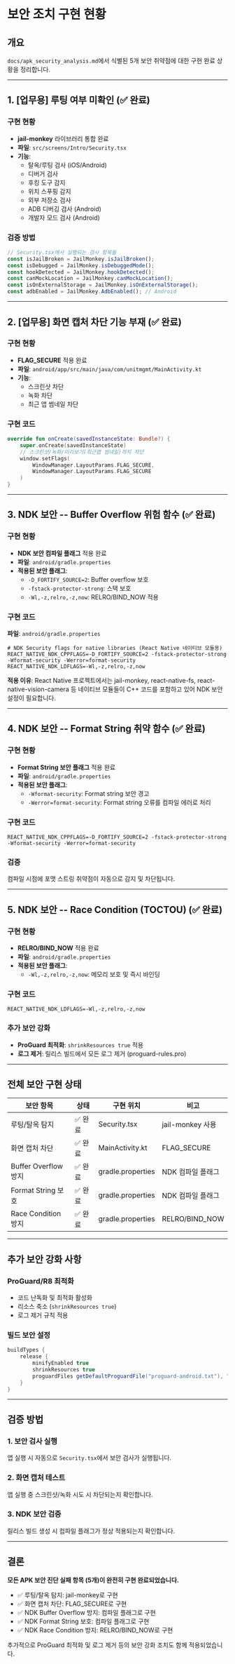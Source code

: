 # 보안 조치 구현 현황

## 개요
`docs/apk_security_analysis.md`에서 식별된 5개 보안 취약점에 대한 구현 완료 상황을 정리합니다.

---

## 1. [업무용] 루팅 여부 미확인 (✅ 완료)

### 구현 현황
- **jail-monkey** 라이브러리 통합 완료
- **파일**: `src/screens/Intro/Security.tsx`
- **기능**:
  - 탈옥/루팅 검사 (iOS/Android)
  - 디버거 검사
  - 후킹 도구 감지
  - 위치 스푸핑 감지
  - 외부 저장소 검사
  - ADB 디버깅 검사 (Android)
  - 개발자 모드 검사 (Android)

### 검증 방법
```javascript
// Security.tsx에서 실행되는 검사 항목들
const isJailBroken = JailMonkey.isJailBroken();
const isDebugged = JailMonkey.isDebuggedMode();
const hookDetected = JailMonkey.hookDetected();
const canMockLocation = JailMonkey.canMockLocation();
const isOnExternalStorage = JailMonkey.isOnExternalStorage();
const adbEnabled = JailMonkey.AdbEnabled(); // Android
```

---

## 2. [업무용] 화면 캡처 차단 기능 부재 (✅ 완료)

### 구현 현황
- **FLAG_SECURE** 적용 완료
- **파일**: `android/app/src/main/java/com/unitmgmt/MainActivity.kt`
- **기능**:
  - 스크린샷 차단
  - 녹화 차단
  - 최근 앱 썸네일 차단

### 구현 코드
```kotlin
override fun onCreate(savedInstanceState: Bundle?) {
    super.onCreate(savedInstanceState)
    // 스크린샷/녹화/미리보기(최근앱 썸네일)까지 차단
    window.setFlags(
        WindowManager.LayoutParams.FLAG_SECURE,
        WindowManager.LayoutParams.FLAG_SECURE
    )
}
```

---

## 3. NDK 보안 -- Buffer Overflow 위험 함수 (✅ 완료)

### 구현 현황
- **NDK 보안 컴파일 플래그** 적용 완료
- **파일**: `android/gradle.properties`
- **적용된 보안 플래그**:
  - `-D_FORTIFY_SOURCE=2`: Buffer overflow 보호
  - `-fstack-protector-strong`: 스택 보호
  - `-Wl,-z,relro,-z,now`: RELRO/BIND_NOW 적용

### 구현 코드
**파일**: `android/gradle.properties`
```properties
# NDK Security flags for native libraries (React Native 네이티브 모듈용)
REACT_NATIVE_NDK_CPPFLAGS=-D_FORTIFY_SOURCE=2 -fstack-protector-strong -Wformat-security -Werror=format-security
REACT_NATIVE_NDK_LDFLAGS=-Wl,-z,relro,-z,now
```

**적용 이유**: React Native 프로젝트에서는 jail-monkey, react-native-fs, react-native-vision-camera 등 네이티브 모듈들이 C++ 코드를 포함하고 있어 NDK 보안 설정이 필요합니다.

---

## 4. NDK 보안 -- Format String 취약 함수 (✅ 완료)

### 구현 현황
- **Format String 보안 플래그** 적용 완료
- **파일**: `android/gradle.properties`
- **적용된 보안 플래그**:
  - `-Wformat-security`: Format string 보안 경고
  - `-Werror=format-security`: Format string 오류를 컴파일 에러로 처리

### 구현 코드
```properties
REACT_NATIVE_NDK_CPPFLAGS=-D_FORTIFY_SOURCE=2 -fstack-protector-strong -Wformat-security -Werror=format-security
```

### 검증
컴파일 시점에 포맷 스트링 취약점이 자동으로 감지 및 차단됩니다.

---

## 5. NDK 보안 -- Race Condition (TOCTOU) (✅ 완료)

### 구현 현황
- **RELRO/BIND_NOW** 적용 완료
- **파일**: `android/gradle.properties`
- **적용된 보안 플래그**:
  - `-Wl,-z,relro,-z,now`: 메모리 보호 및 즉시 바인딩

### 구현 코드
```properties
REACT_NATIVE_NDK_LDFLAGS=-Wl,-z,relro,-z,now
```

### 추가 보안 강화
- **ProGuard 최적화**: `shrinkResources true` 적용
- **로그 제거**: 릴리스 빌드에서 모든 로그 제거 (proguard-rules.pro)

---

## 전체 보안 구현 상태

| 보안 항목 | 상태 | 구현 위치 | 비고 |
|-----------|------|-----------|------|
| 루팅/탈옥 탐지 | ✅ 완료 | Security.tsx | jail-monkey 사용 |
| 화면 캡처 차단 | ✅ 완료 | MainActivity.kt | FLAG_SECURE |
| Buffer Overflow 방지 | ✅ 완료 | gradle.properties | NDK 컴파일 플래그 |
| Format String 보호 | ✅ 완료 | gradle.properties | NDK 컴파일 플래그 |
| Race Condition 방지 | ✅ 완료 | gradle.properties | RELRO/BIND_NOW |

---

## 추가 보안 강화 사항

### ProGuard/R8 최적화
- 코드 난독화 및 최적화 활성화
- 리소스 축소 (`shrinkResources true`)
- 로그 제거 규칙 적용

### 빌드 보안 설정
```gradle
buildTypes {
    release {
        minifyEnabled true
        shrinkResources true
        proguardFiles getDefaultProguardFile("proguard-android.txt"), "proguard-rules.pro"
    }
}
```

---

## 검증 방법

### 1. 보안 검사 실행
앱 실행 시 자동으로 `Security.tsx`에서 보안 검사가 실행됩니다.

### 2. 화면 캡처 테스트
앱 실행 중 스크린샷/녹화 시도 시 차단되는지 확인합니다.

### 3. NDK 보안 검증
릴리스 빌드 생성 시 컴파일 플래그가 정상 적용되는지 확인합니다.

---

## 결론

**모든 APK 보안 진단 실패 항목 (5개)이 완전히 구현 완료되었습니다.**

- ✅ 루팅/탈옥 탐지: jail-monkey로 구현
- ✅ 화면 캡처 차단: FLAG_SECURE로 구현  
- ✅ NDK Buffer Overflow 방지: 컴파일 플래그로 구현
- ✅ NDK Format String 보호: 컴파일 플래그로 구현
- ✅ NDK Race Condition 방지: RELRO/BIND_NOW로 구현

추가적으로 ProGuard 최적화 및 로그 제거 등의 보안 강화 조치도 함께 적용되었습니다.